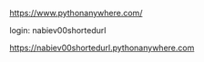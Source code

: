 https://www.pythonanywhere.com/

login: nabiev00shortedurl

https://nabiev00shortedurl.pythonanywhere.com
